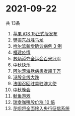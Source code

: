 # 2021-09-22
  共 13条

  <!-- BEGIN -->
  <!-- 最后更新时间:Wed Sep 22 2021 06:12:39 GMT+0000 (Coordinated Universal Time) -->
  1. [苹果 iOS 15正式版发布](https://www.zhihu.com/search?q=ios15)
1. [樊振东战胜马龙](https://www.zhihu.com/search?q=樊振东)
1. [哈尔滨新增确诊病例 3 例](https://www.zhihu.com/search?q=黑龙江新增)
1. [福建疫情](https://www.zhihu.com/search?q=福建疫情)
1. [苏炳添夺全运会百米冠军](https://www.zhihu.com/search?q=苏炳添)
1. [中秋快乐](https://www.zhihu.com/search?q=中秋节)
1. [阿尔茨海默病患者超千万](https://www.zhihu.com/search?q=阿尔茨海默)
1. [港股全线大跌](https://www.zhihu.com/search?q=港股暴跌)
1. [法国召回驻美驻澳大使](https://www.zhihu.com/search?q=法国召回驻美国和驻澳大利亚大使)
1. [中秋晚会](https://www.zhihu.com/search?q=中秋晚会)
1. [鱿鱼游戏](https://www.zhihu.com/search?q=鱿鱼游戏)
1. [瑞幸咖啡股价涨 10 倍](https://www.zhihu.com/search?q=瑞幸)
1. [花呗将全面接入央行征信系统](https://www.zhihu.com/search?q=花呗)
  <!-- END -->
  